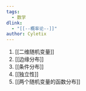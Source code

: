 ```yaml
---
tags:
  - 数学
dlink:
  - "[[--概率论--]]"
author: Cyletix
---
```

1. [[二维随机变量]]
2. [[边缘分布]]
3. [[条件分布]]
4. [[独立性]]
5. [[两个随机变量的函数分布]]